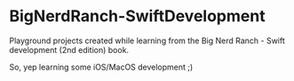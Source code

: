# BigNerdRanch-SwiftDevelopment

Playground projects created while learning from the Big Nerd Ranch - Swift development (2nd edition) book.

So, yep learning some iOS/MacOS development ;)